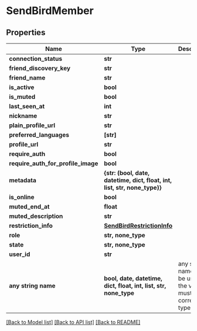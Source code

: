 # SendBirdMember


## Properties
Name | Type | Description | Notes
------------ | ------------- | ------------- | -------------
**connection_status** | **str** |  | [optional] 
**friend_discovery_key** | **str** |  | [optional] 
**friend_name** | **str** |  | [optional] 
**is_active** | **bool** |  | [optional] 
**is_muted** | **bool** |  | [optional] 
**last_seen_at** | **int** |  | [optional] 
**nickname** | **str** |  | [optional] 
**plain_profile_url** | **str** |  | [optional] 
**preferred_languages** | **[str]** |  | [optional] 
**profile_url** | **str** |  | [optional] 
**require_auth** | **bool** |  | [optional] 
**require_auth_for_profile_image** | **bool** |  | [optional] 
**metadata** | **{str: (bool, date, datetime, dict, float, int, list, str, none_type)}** |  | [optional] 
**is_online** | **bool** |  | [optional] 
**muted_end_at** | **float** |  | [optional] 
**muted_description** | **str** |  | [optional] 
**restriction_info** | [**SendBirdRestrictionInfo**](SendBirdRestrictionInfo.md) |  | [optional] 
**role** | **str, none_type** |  | [optional] 
**state** | **str, none_type** |  | [optional] 
**user_id** | **str** |  | [optional] 
**any string name** | **bool, date, datetime, dict, float, int, list, str, none_type** | any string name can be used but the value must be the correct type | [optional]

[[Back to Model list]](../README.md#documentation-for-models) [[Back to API list]](../README.md#documentation-for-api-endpoints) [[Back to README]](../README.md)


